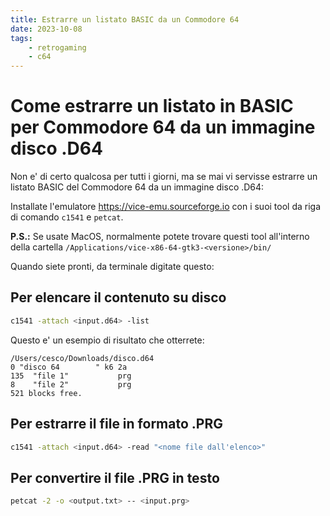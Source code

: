 ```yaml
---
title: Estrarre un listato BASIC da un Commodore 64
date: 2023-10-08
tags:
    - retrogaming
    - c64
---
```


# Come estrarre un listato in BASIC per Commodore 64 da un immagine disco .D64

Non e' di certo qualcosa per tutti i giorni, ma se mai vi servisse 
estrarre un listato BASIC del Commodore 64 da un immagine disco .D64:  
  
Installate l'emulatore <https://vice-emu.sourceforge.io> con i suoi tool da riga di comando `c1541` e `petcat`.

**P.S.:** Se usate MacOS, normalmente potete trovare questi tool all'interno della cartella `/Applications/vice-x86-64-gtk3-<versione>/bin/`

Quando siete pronti, da terminale digitate questo:


## Per elencare il contenuto su disco

```sh
c1541 -attach <input.d64> -list
```

Questo e' un esempio di risultato che otterrete:

```
/Users/cesco/Downloads/disco.d64
0 "disco 64        " k6 2a
135  "file 1"           prg
8    "file 2"           prg
521 blocks free.
```

## Per estrarre il file in formato .PRG

```sh
c1541 -attach <input.d64> -read "<nome file dall'elenco>"
```

## Per convertire il file .PRG in testo

```sh
petcat -2 -o <output.txt> -- <input.prg>
```
